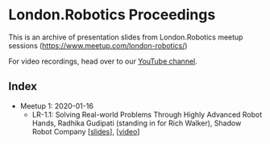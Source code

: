 # London.Robotics Proceedings

This is an archive of presentation slides from London.Robotics meetup sessions (https://www.meetup.com/london-robotics/) 

For video recordings, head over to our [YouTube channel](https://www.youtube.com/channel/UC10dg8i8HZiKHevTOhAV0SQ/).

## Index

- Meetup 1: 2020-01-16
  - LR-1.1: Solving Real-world Problems Through Highly Advanced Robot Hands, Radhika Gudipati (standing in for Rich Walker), Shadow Robot Company [[slides](./2020-01-16/Rich_ShadowRobot.pdf)], [[video](https://youtu.be/YORtgisS0W4)]

